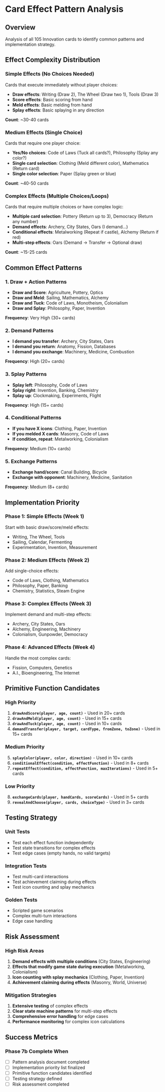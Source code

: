# Card Effect Pattern Analysis

## Overview
Analysis of all 105 Innovation cards to identify common patterns and implementation strategy.

## Effect Complexity Distribution

### Simple Effects (No Choices Needed)
Cards that execute immediately without player choices:
- **Draw effects**: Writing (Draw 2), The Wheel (Draw two 1), Tools (Draw 3)
- **Score effects**: Basic scoring from hand
- **Meld effects**: Basic melding from hand
- **Splay effects**: Basic splaying in any direction

**Count**: ~30-40 cards

### Medium Effects (Single Choice)
Cards that require one player choice:
- **Yes/No choices**: Code of Laws (Tuck all cards?), Philosophy (Splay any color?)
- **Single card selection**: Clothing (Meld different color), Mathematics (Return card)
- **Single color selection**: Paper (Splay green or blue)

**Count**: ~40-50 cards

### Complex Effects (Multiple Choices/Loops)
Cards that require multiple choices or have complex logic:
- **Multiple card selection**: Pottery (Return up to 3), Democracy (Return any number)
- **Demand effects**: Archery, City States, Oars (I demand...)
- **Conditional effects**: Metalworking (Repeat if castle), Alchemy (Return if red)
- **Multi-step effects**: Oars (Demand → Transfer → Optional draw)

**Count**: ~15-25 cards

## Common Effect Patterns

### 1. Draw + Action Patterns
- **Draw and Score**: Agriculture, Pottery, Optics
- **Draw and Meld**: Sailing, Mathematics, Alchemy
- **Draw and Tuck**: Code of Laws, Monotheism, Colonialism
- **Draw and Splay**: Philosophy, Paper, Invention

**Frequency**: Very High (30+ cards)

### 2. Demand Patterns
- **I demand you transfer**: Archery, City States, Oars
- **I demand you return**: Anatomy, Fission, Databases
- **I demand you exchange**: Machinery, Medicine, Combustion

**Frequency**: High (20+ cards)

### 3. Splay Patterns
- **Splay left**: Philosophy, Code of Laws
- **Splay right**: Invention, Banking, Chemistry
- **Splay up**: Clockmaking, Experiments, Flight

**Frequency**: High (15+ cards)

### 4. Conditional Patterns
- **If you have X icons**: Clothing, Paper, Invention
- **If you melded X cards**: Masonry, Code of Laws
- **If condition, repeat**: Metalworking, Colonialism

**Frequency**: Medium (10+ cards)

### 5. Exchange Patterns
- **Exchange hand/score**: Canal Building, Bicycle
- **Exchange with opponent**: Machinery, Medicine, Sanitation

**Frequency**: Medium (8+ cards)

## Implementation Priority

### Phase 1: Simple Effects (Week 1)
Start with basic draw/score/meld effects:
- Writing, The Wheel, Tools
- Sailing, Calendar, Fermenting
- Experimentation, Invention, Measurement

### Phase 2: Medium Effects (Week 2)
Add single-choice effects:
- Code of Laws, Clothing, Mathematics
- Philosophy, Paper, Banking
- Chemistry, Statistics, Steam Engine

### Phase 3: Complex Effects (Week 3)
Implement demand and multi-step effects:
- Archery, City States, Oars
- Alchemy, Engineering, Machinery
- Colonialism, Gunpowder, Democracy

### Phase 4: Advanced Effects (Week 4)
Handle the most complex cards:
- Fission, Computers, Genetics
- A.I., Bioengineering, The Internet

## Primitive Function Candidates

### High Priority
1. **`drawAndScore(player, age, count)`** - Used in 20+ cards
2. **`drawAndMeld(player, age, count)`** - Used in 15+ cards
3. **`drawAndTuck(player, age, count)`** - Used in 10+ cards
4. **`demandTransfer(player, target, cardType, fromZone, toZone)`** - Used in 15+ cards

### Medium Priority
5. **`splayColor(player, color, direction)`** - Used in 10+ cards
6. **`conditionalEffect(condition, effectFunction)`** - Used in 8+ cards
7. **`repeatEffect(condition, effectFunction, maxIterations)`** - Used in 5+ cards

### Low Priority
8. **`exchangeCards(player, handCards, scoreCards)`** - Used in 5+ cards
9. **`revealAndChoose(player, cards, choiceType)`** - Used in 3+ cards

## Testing Strategy

### Unit Tests
- Test each effect function independently
- Test state transitions for complex effects
- Test edge cases (empty hands, no valid targets)

### Integration Tests
- Test multi-card interactions
- Test achievement claiming during effects
- Test icon counting and splay mechanics

### Golden Tests
- Scripted game scenarios
- Complex multi-turn interactions
- Edge case handling

## Risk Assessment

### High Risk Areas
1. **Demand effects with multiple conditions** (City States, Engineering)
2. **Effects that modify game state during execution** (Metalworking, Colonialism)
3. **Icon counting with splay mechanics** (Clothing, Paper, Invention)
4. **Achievement claiming during effects** (Masonry, World, Universe)

### Mitigation Strategies
1. **Extensive testing** of complex effects
2. **Clear state machine patterns** for multi-step effects
3. **Comprehensive error handling** for edge cases
4. **Performance monitoring** for complex icon calculations

## Success Metrics

### Phase 7b Complete When
- [ ] Pattern analysis document completed
- [ ] Implementation priority list finalized
- [ ] Primitive function candidates identified
- [ ] Testing strategy defined
- [ ] Risk assessment completed 